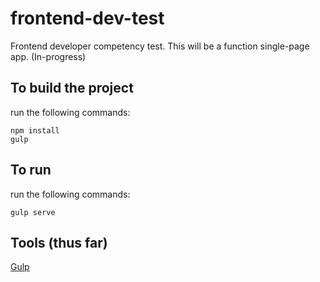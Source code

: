 # frontend-dev-test
Frontend developer competency test. This will be a function single-page app. (In-progress)

## To build the project
run the following commands:
```
npm install
gulp
```

## To run
run the following commands:
```
gulp serve
```

## Tools (thus far)
[Gulp](http://gulpjs.com/)

